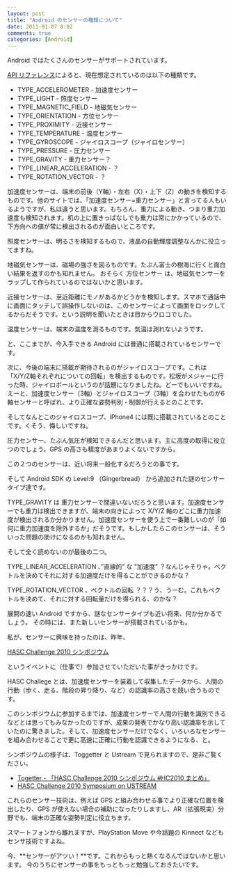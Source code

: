 ```yaml
---
layout: post
title: "Android のセンサーの種類について"
date: 2011-01-07 8:02
comments: true
categories: [Android]
---
```

Android ではたくさんのセンサーがサポートされています。
<!--more-->

[API リファレンス](http://developer.android.com/reference/android/hardware/Sensor.html)によると、現在想定されているのは以下の種類です。

* TYPE_ACCELEROMETER - 加速度センサー
* TYPE_LIGHT - 照度センサー
* TYPE_MAGNETIC_FIELD - 地磁気センサー
* TYPE_ORIENTATION - 方位センサー
* TYPE_PROXIMITY - 近接センサー
* TYPE_TEMPERATURE - 温度センサー
* TYPE_GYROSCOPE - ジャイロスコープ（ジャイロセンサー）
* TYPE_PRESSURE - 圧力センサー
* TYPE_GRAVITY - 重力センサー？
* TYPE_LINEAR_ACCELERATION - ？
* TYPE_ROTATION_VECTOR - ？

加速度センサーは、端末の前後（Y軸）・左右（X）・上下（Z）の動きを検知するものです。他のサイトでは、「加速度センサー=重力センサー」と言ってる人もいるようですが、私は違うと思います。もちろん、重力による動き、つまり重力加速度も検知されます。机の上に置きっぱなしでも重力は常にかかっているので、下方向への値が常に検出されるのが面白いところです。

照度センサーは、明るさを検知するもので、液晶の自動輝度調整なんかに役立ってますね。

地磁気センサーは、磁場の強さを図るものです。たぶん富士の樹海に行くと面白い結果を返すのかも知れません。
おそらく 方位センサー は、地磁気センサーをラップして作られているのではないかと思います。

近接センサーは、至近距離にモノがあるかどうかを検知します。スマホで通話中に画面にタッチして誤操作しないのは、このセンサーによって画面をロックしてるからだそうです。という説明を聞いたときは目からウロコでした。

温度センサーは、端末の温度を測るものです。気温は測れないようです。

と、ここまでが、今入手できる Android には普通に搭載されているセンサーです。

次に、今後の端末に搭載が期待されるのがジャイロスコープです。これは「X/Y/Z軸それぞれについての回転」を検出するものです。松坂がメジャーに行った時、ジャイロボールというのが話題になりましたね。どーでもいいですね。えーと、加速度センサー（3軸）とジャイロスコープ（3軸）を合わせたものが6軸センサーと呼ばれ、より正確な姿勢判別・制御が行えるとのことです。

そしてなんとこのジャイロスコープ、iPhone4 には既に搭載されているとのことです。くそう、悔しいですね。

圧力センサー、たぶん気圧が検知できるんだと思います。主に高度の取得に役立つのでしょう。GPS の高さも精度があまりよくないですから。

この２つのセンサーは、近い将来一般化するだろうとの事です。

そして Android SDK の Level:9 （Gingerbread） から追加された謎のセンサータイプ達です。

TYPE_GRAVITY は 重力センサーで間違いないだろうと思います。加速度センサーでも重力は検出できますが、端末の向きによって X/Y/Z 軸のどこに重力加速度が検出されるか分かりません。加速度センサーを使う上で一番難しいのが「如何に重力加速度を除外するか」だそうです。もしかしたらこのセンサーは、そういった問題の助けになるのかも知れません。

そして全く読めないのが最後の二つ。

TYPE_LINEAR_ACCELERATION 、”直線的” な ”加速度” ？なんじゃそりゃ。ベクトルを決めてそれに対する加速度だけを得ることができるのかな？

TYPE_ROTATION_VECTOR 、ベクトルの回転 ？？？う、うーむ。これもベクトルを決めて、それに対する回転量だけを得られる、のかな？

展開の速い Android ですから、謎なセンサータイプも近い将来、何か分かるでしょう。
その時には、また新しいセンサーが搭載されているかも。 

私が、センサーに興味を持ったのは、昨年、

[HASC Challenge 2010 シンポジウム](http://hasc.jp/hc2010/symposium.html)

というイベントに（仕事で）参加させていただいた事がきっかけです。

HASC Challege とは、加速度センサーを装着して収集したデータから、人間の行動（歩く、走る、階段の昇り降り、など）の認識率の高さを競い合うものです。

このシンポジウムに参加するまでは、加速度センサーで人間の行動を識別できるなどとは思ってもみなかったのですが、成果の発表でかなり高い認識率を示していたのに驚きました。そして、加速度センサーだけでなく、いろいろなセンサーを組み合わせることで更に高速に正確に行動を認識できるようになる、と。

シンポジウムの様子は、Toggetter と Ustream で見られますので、是非ご覧ください。

* [Togetter - 「HASC Challenge 2010 シンポジウム #HC2010 まとめ」](http://togetter.com/li/76812)
* [HASC Challenge 2010 Symposium on USTREAM](http://www.ustream.tv/channel/hasc2010)
 

これらのセンサー技術は、例えば GPS と組み合わせる事でより正確な位置を検出したり、GPS が使えない場合の補助になったりしますし、AR（拡張現実）分野でも、端末の正確な姿勢判定に役立ちます。

スマートフォンから離れますが、PlayStation Move や今話題の Kinnect などもセンサ技術ですよね。

今、**センサーがアツい！**です。これからもっと熱くなるんではないかと思います。
今のうちにセンサーの事をもっともっと勉強しておきたいです。